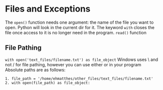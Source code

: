 # Files and Exceptions
The ```open()``` function needs one argument: the name of the file you want to open. Python will look in the current dir for it.
The keyword ```with``` closes the file once access to it is no longer need in the program.
```read()``` function

## File Pathing
```with open('text_files/filename.txt') as file_object```
Windows uses \ and not / for file pathing, however you can use either or in your program
Absolute paths are as follows:
```
1. file_path = '/home/ehmatthes/other_files/text_files/filename.txt'
2. with open(file_path) as file_object:
```
